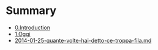 # Summary

* [0.Introduction](README.md)
* [1.Oggi](oggi.md)
* [2014-01-25-quante-volte-hai-detto-ce-troppa-fila.md](2014-01-25-quante-volte-hai-detto-ce-troppa-fila.md)

